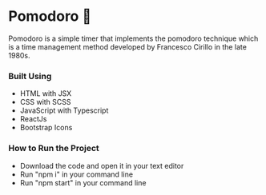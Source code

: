 # Pomodoro 🍅  

Pomodoro is a simple timer that implements the pomodoro technique which is a time management method developed by Francesco Cirillo in the late 1980s.

### Built Using
- HTML with JSX
- CSS with SCSS
- JavaScript with Typescript 
- ReactJs
- Bootstrap Icons



### How to Run the Project
- Download the code and open it in your text editor
- Run "npm i" in your command line
- Run "npm start" in your command line
